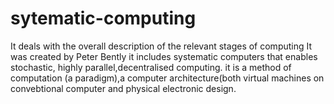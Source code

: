 # sytematic-computing
It deals with the overall description of the relevant stages of computing
It was created by Peter Bently
it includes  systematic computers that enables  stochastic, highly parallel,decentralised computing.
it is a method of computation (a paradigm),a computer architecture(both virtual machines on convebtional computer and physical electronic design.
